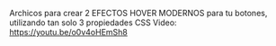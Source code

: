 Archicos para crear 2 EFECTOS HOVER MODERNOS para tu botones, utilizando tan solo 3 propiedades CSS
Video: https://youtu.be/o0v4oHEmSh8
